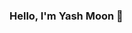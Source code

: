 ### Hello, I'm Yash Moon 👋

<!--
**yash-moon/yash-moon** is a ✨ _special_ ✨ repository because its `README.md` (this file) appears on your GitHub profile.

Here are some ideas to get you started:

- 🔭 I’m currently working on ...
- 🌱 I’m currently learning Flutter
- 👯 I’m looking to collaborate on ...
- 🤔 I’m looking for help with ...
- 💬 Ask me about Flutter or any Tech related Stuff
- 📫 How to reach me: ...
- 😄 Pronouns: ...
- ⚡ Fun fact: ...
-->
